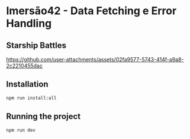 # Imersão42 - Data Fetching e Error Handling

## Starship Battles

https://github.com/user-attachments/assets/02fa9577-5743-414f-a9a8-2c2210455dac

## Installation

```bash
npm run install:all
```

## Running the project

```bash
npm run dev
```
